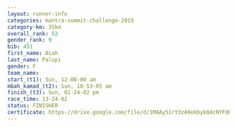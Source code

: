 ```yaml
---
layout: runner-info 
categories: mantra-summit-challenge-2019 
category-km: 35km 
overall_rank: 52
gender_rank: 9
bib: 451
first_name: Diah
last_name: Palupi
gender: F
team_name: 
start_(t1): Sun, 12-00-00 am
mbah_kamad_(t2): Sun, 10-53-05 am
finish_(t3): Sun, 01-24-02 pm
race_time: 13-24-02
status: FINISHER
certificate: https-//drive.google.com/file/d/1MAAy51rY3zA9ekbykQ4cNYFdK6IkW0PB/view?usp=sharing
---
```

